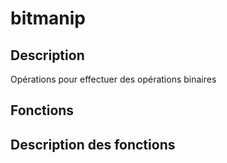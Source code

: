 # bitmanip

## Description

Opérations pour effectuer des opérations binaires

## Fonctions



## Description des fonctions
